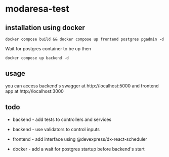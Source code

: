 # modaresa-test

## installation using docker
```docker compose build && docker compose up frontend postgres pgadmin -d```

Wait for postgres container to be up then

```docker compose up backend -d```

## usage
you can access backend's swagger at http://localhost:5000 and frontend app at http://localhost:3000

## todo
* backend - add tests to controllers and services
* backend - use validators to control inputs

* frontend - add interface using @devexpress/dx-react-scheduler

* docker - add a wait for postgres startup before backend's start
